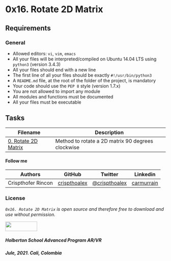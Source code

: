 # 0x16. Rotate 2D Matrix

## Requirements

### General

<ul>
    <li>Allowed editors: <code>vi</code>, <code>vim</code>, <code>emacs</code></li>
    <li>All your files will be interpreted/compiled on Ubuntu 14.04 LTS using <code>python3</code> (version 3.4.3)</li>
    <li>All your files should end with a new line</li>
    <li>The first line of all your files should be exactly <code>#!/usr/bin/python3</code></li>
    <li>A <code>README.md</code> file, at the root of the folder of the project, is mandatory</li>
    <li>Your code should use the <code>PEP 8</code> style (version 1.7.x)</li>
    <li>You are not allowed to import any module</li>
    <li>All modules and functions must be documented</li>
    <li>All your files must be executable</li>
</ul>

## Tasks

| **Filename** | **Description** |
|---|---|
| [0. Rotate 2D Matrix](./0-rotate_2d_matrix.py) | Method to rotate a 2D matrix 90 degrees clockwise |

#### Follow me

| Authors | GitHub | Twitter | Linkedin |
| :---: | :---: | :---: | :---: |
| Crispthofer Rincon | [crispthoalex](https://github.com/crispthoalex) | [@crispthoalex](https://twitter.com/crispthoalex) | [carmurrain](https://www.linkedin.com/in/carmurrain) |

### License
*`0x16. Rotate 2D Matrix` is open source and therefore free to download and use without permission.*

<a href="url"><img src="https://www.holbertonschool.com/holberton-logo.png" align="middle" width="100" height="30"></a>

##### Holberton School  Advanced Program  AR/VR
##### Jule, 2021. Cali, Colombia